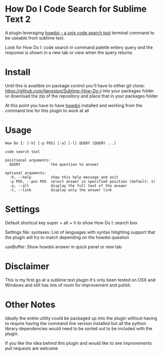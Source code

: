 # How Do I Code Search for Sublime Text 2

A plugin leveraging [howdoi - a unix code search tool](https://github.com/gleitz/howdoi) terminal command to be useable from sublime text.

Look for How Do I: code search in command palette entery query and the response is shown in a new tab or view when the query returns

# Install
Until this is availible on package control you'll have to either 
git clone: https://github.com/jlangston/Sublime-How-Do-I into your packages folder or
download the zip of the repository and place that in your packages folder

At this point you have to have [howdoi](https://github.com/gleitz/howdoi) installed and working from the command line for this plugin to work at all


# Usage

    How Do I: [-h] [-p POS] [-a] [-l] QUERY [QUERY ...]

    code search tool

    positional arguments:
      QUERY              the question to answer

    optional arguments:
      -h, --help         show this help message and exit
      -p POS, --pos POS  select answer in specified position (default: 1)
      -a, --all          display the full text of the answer
      -l, --link         display only the answer link

# Settings
Default shortcut key super + alt + h to show How Do I: search box

Settings file:
  syntaxes: List of languages with syntax hilighting support that
  the plugin will try to match depending on the howdoi question

  useBuffer: Show howdoi answer in quick panel or new tab


# Disclaimer

This is my first go at a sublime text plugin it's only been tested on OSX and Windows and still has lots of room for improvement and polish.

# Other Notes

Ideally the entire utility could be packaged up into the plugin without having to require having the command line version installed but all the python library dependencies would need to be sorted out to be included with the plugin.

If you like the idea behind this plugin and would like to see improvements pull requests are welcome

